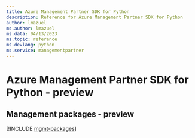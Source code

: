 ```yaml
---
title: Azure Management Partner SDK for Python
description: Reference for Azure Management Partner SDK for Python
author: lmazuel
ms.author: lmazuel
ms.data: 04/13/2023
ms.topic: reference
ms.devlang: python
ms.service: managementpartner
---
```

# Azure Management Partner SDK for Python - preview

## Management packages - preview
[!INCLUDE [mgmt-packages](management-partner-mgmt-index.md)]